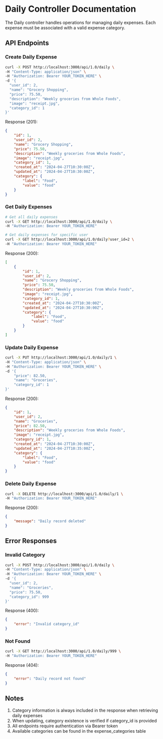 # Daily Controller Documentation

The Daily controller handles operations for managing daily expenses. Each expense must be associated with a valid expense category.

## API Endpoints

### Create Daily Expense
```bash
curl -X POST http://localhost:3000/api/1.0/daily \
-H "Content-Type: application/json" \
-H "Authorization: Bearer YOUR_TOKEN_HERE" \
-d '{
  "user_id": 2,
  "name": "Grocery Shopping",
  "price": 75.50,
  "description": "Weekly groceries from Whole Foods",
  "image": "receipt.jpg",
  "category_id": 1
}'
```

Response (201):
```json
{
    "id": 1,
    "user_id": 2,
    "name": "Grocery Shopping",
    "price": 75.50,
    "description": "Weekly groceries from Whole Foods",
    "image": "receipt.jpg",
    "category_id": 1,
    "created_at": "2024-04-27T10:30:00Z",
    "updated_at": "2024-04-27T10:30:00Z",
    "category": {
        "label": "Food",
        "value": "food"
    }
}
```

### Get Daily Expenses
```bash
# Get all daily expenses
curl -X GET http://localhost:3000/api/1.0/daily \
-H "Authorization: Bearer YOUR_TOKEN_HERE"

# Get daily expenses for specific user
curl -X GET http://localhost:3000/api/1.0/daily?user_id=2 \
-H "Authorization: Bearer YOUR_TOKEN_HERE"
```

Response (200):
```json
[
    {
        "id": 1,
        "user_id": 2,
        "name": "Grocery Shopping",
        "price": 75.50,
        "description": "Weekly groceries from Whole Foods",
        "image": "receipt.jpg",
        "category_id": 1,
        "created_at": "2024-04-27T10:30:00Z",
        "updated_at": "2024-04-27T10:30:00Z",
        "category": {
            "label": "Food",
            "value": "food"
        }
    }
]
```

### Update Daily Expense
```bash
curl -X PUT http://localhost:3000/api/1.0/daily/1 \
-H "Content-Type: application/json" \
-H "Authorization: Bearer YOUR_TOKEN_HERE" \
-d '{
    "price": 82.50,
    "name": "Groceries",
    "category_id": 1
}'
```

Response (200):
```json
{
    "id": 1,
    "user_id": 2,
    "name": "Groceries",
    "price": 82.50,
    "description": "Weekly groceries from Whole Foods",
    "image": "receipt.jpg",
    "category_id": 1,
    "created_at": "2024-04-27T10:30:00Z",
    "updated_at": "2024-04-27T10:35:00Z",
    "category": {
        "label": "Food",
        "value": "food"
    }
}
```

### Delete Daily Expense
```bash
curl -X DELETE http://localhost:3000/api/1.0/daily/1 \
-H "Authorization: Bearer YOUR_TOKEN_HERE"
```

Response (200):
```json
{
    "message": "Daily record deleted"
}
```

## Error Responses

### Invalid Category
```bash
curl -X POST http://localhost:3000/api/1.0/daily \
-H "Content-Type: application/json" \
-H "Authorization: Bearer YOUR_TOKEN_HERE" \
-d '{
  "user_id": 2,
  "name": "Groceries",
  "price": 75.50,
  "category_id": 999
}'
```

Response (400):
```json
{
    "error": "Invalid category_id"
}
```

### Not Found
```bash
curl -X GET http://localhost:3000/api/1.0/daily/999 \
-H "Authorization: Bearer YOUR_TOKEN_HERE"
```

Response (404):
```json
{
    "error": "Daily record not found"
}
```

## Notes

1. Category information is always included in the response when retrieving daily expenses
2. When updating, category existence is verified if category_id is provided
3. All endpoints require authentication via Bearer token
4. Available categories can be found in the expense_categories table
